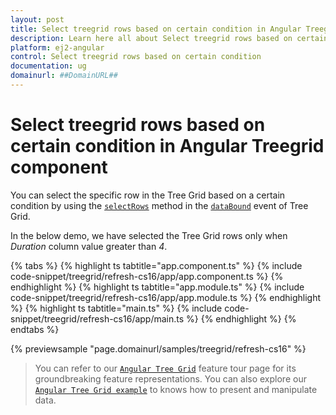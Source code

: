 ```yaml
---
layout: post
title: Select treegrid rows based on certain condition in Angular Treegrid component | Syncfusion
description: Learn here all about Select treegrid rows based on certain condition in Syncfusion Angular Treegrid component of Syncfusion Essential JS 2 and more.
platform: ej2-angular
control: Select treegrid rows based on certain condition 
documentation: ug
domainurl: ##DomainURL##
---
```


# Select treegrid rows based on certain condition in Angular Treegrid component

You can select the specific row in the Tree Grid based on a certain condition by using the [`selectRows`](https://ej2.syncfusion.com/angular/documentation/api/treegrid/#selectrows) method in the [`dataBound`](https://ej2.syncfusion.com/angular/documentation/api/treegrid/#databound) event of Tree Grid.

In the below demo, we have selected the Tree Grid rows only when *Duration* column value greater than *4*.

{% tabs %}
{% highlight ts tabtitle="app.component.ts" %}
{% include code-snippet/treegrid/refresh-cs16/app/app.component.ts %}
{% endhighlight %}
{% highlight ts tabtitle="app.module.ts" %}
{% include code-snippet/treegrid/refresh-cs16/app/app.module.ts %}
{% endhighlight %}
{% highlight ts tabtitle="main.ts" %}
{% include code-snippet/treegrid/refresh-cs16/app/main.ts %}
{% endhighlight %}
{% endtabs %}
  
{% previewsample "page.domainurl/samples/treegrid/refresh-cs16" %}

> You can refer to our [`Angular Tree Grid`](https://www.syncfusion.com/angular-ui-components/angular-tree-grid) feature tour page for its groundbreaking feature representations. You can also explore our [`Angular Tree Grid example`](https://ej2.syncfusion.com/angular/demos/#/material/treegrid/treegrid-overview) to knows how to present and manipulate data.
